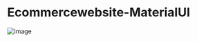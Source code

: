 # Ecommercewebsite-MaterialUI
![image](https://github.com/soniah770/Ecommercewebsite-MaterialUI/assets/59695002/aa3fdeff-df95-46c1-b021-ed345c4f655e)
